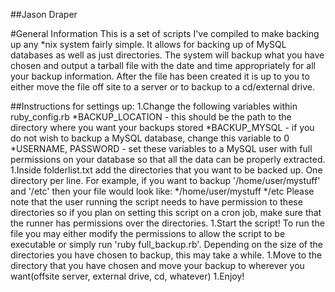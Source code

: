 ##Jason Draper

#General Information
This is a set of scripts I've compiled to make backing up any *nix system fairly simple.  It allows for backing up of MySQL databases as well as just directories.  The system will backup what you have chosen and output a tarball file with the date and time appropriately for all your backup information.  After the file has been created it is up to you to either move the file off site to a server or to backup to a cd/external drive.

##Instructions for settings up:
1.Change the following variables within ruby_config.rb
	*BACKUP_LOCATION - this should be the path to the directory where you want your backups stored
	*BACKUP_MYSQL - if you do not wish to backup a MySQL database, change this variable to 0
	*USERNAME, PASSWORD - set these variables to a MySQL user with full permissions on your database so that all the data can be properly extracted.
1.Inside folderlist.txt add the directories that you want to be backed up.  One directory per line.  For example, if you want to backup '/home/user/mystuff' and '/etc' then your file would look like:
*/home/user/mystuff
*/etc
Please note that the user running the script needs to have permission to these directories so if you plan on setting this script on a cron job, make sure that the runner has permissions over the directories.
1.Start the script!  To run the file you may either modify the permissions to allow the script to be executable or simply run 'ruby full_backup.rb'.  Depending on the size of the directories you have chosen to backup, this may take a while.
1.Move to the directory that you have chosen and move your backup to wherever you want(offsite server, external drive, cd, whatever)
1.Enjoy!
